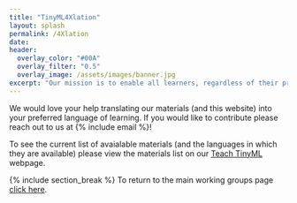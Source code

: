 ```yaml
---
title: "TinyML4Xlation"
layout: splash
permalink: /4Xlation
date: 
header:
  overlay_color: "#00A"
  overlay_filter: "0.5"
  overlay_image: /assets/images/banner.jpg
excerpt: "Our mission is to enable all learners, regardless of their preferred language of learning, to be able to access and learn TinyML. As such, we work to translate and support material and course development in languages other than English."
---
```


We would love your help translating our materials (and this website) into your preferred language of learning. If you would like to contribute please reach out to us at {% include email %}!

To see the current list of avaialable materials (and the languages in which they are available) please view the materials list on our [Teach TinyML](/teach#materials) webpage.

{% include section_break %}
To return to the main working groups page [click here](/workingGroups).